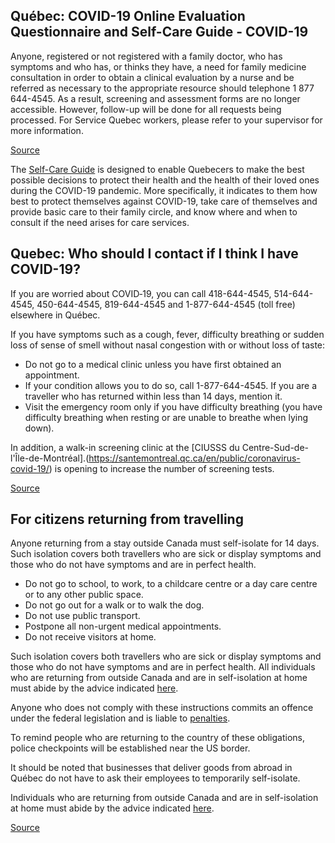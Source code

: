 ## Québec: COVID-19 Online Evaluation Questionnaire and Self-Care Guide - COVID-19

Anyone, registered or not registered with a family doctor, who has symptoms and who has, or thinks they have, a need for family medicine consultation in order to obtain a clinical evaluation by a nurse and be referred as necessary to the appropriate resource should telephone 1 877 644-4545. As a result, screening and assessment forms are no longer accessible. However, follow-up will be done for all requests being processed. For Service Quebec workers, please refer to your supervisor for more information.

[Source](https://covid19.quebec.ca/evaluation/)

The [Self-Care Guide](https://publications.msss.gouv.qc.ca/msss/en/document-002492/) is designed to enable Quebecers to make the best possible decisions to protect their health and the health of their loved ones during the COVID-19 pandemic. More specifically, it indicates to them how best to protect themselves against COVID-19, take care of themselves and provide basic care to their family circle, and know where and when to consult if the need arises for care services.

## Quebec: Who should I contact if I think I have COVID-19?

If you are worried about COVID‑19, you can call 418-644-4545, 514-644-4545, 450-644-4545, 819-644-4545 and 1-877-644-4545 (toll free) elsewhere in Québec.

If you have symptoms such as a cough, fever, difficulty breathing or sudden loss of sense of smell without nasal congestion with or without loss of taste:

- Do not go to a medical clinic unless you have first obtained an appointment.
- If your condition allows you to do so, call 1-877-644-4545. If you are a traveller who has returned within less than 14 days, mention it.
- Visit the emergency room only if you have difficulty breathing (you have difficulty breathing when resting or are unable to breathe when lying down).

In addition, a walk-in screening clinic at the [CIUSSS du Centre-Sud-de-l'Île-de-Montréal].(https://santemontreal.qc.ca/en/public/coronavirus-covid-19/) is opening to increase the number of screening tests.

[Source](https://www.quebec.ca/en/health/health-issues/a-z/2019-coronavirus/)

## For citizens returning from travelling

Anyone returning from a stay outside Canada must self-isolate for 14 days. Such isolation covers both travellers who are sick or display symptoms and those who do not have symptoms and are in perfect health. 

- Do not go to school, to work, to a childcare centre or a day care centre or to any other public space.
- Do not go out for a walk or to walk the dog.
- Do not use public transport.
- Postpone all non-urgent medical appointments.
- Do not receive visitors at home.

Such isolation covers both travellers who are sick or display symptoms and those who do not have symptoms and are in perfect health. All individuals who are returning from outside Canada and are in self-isolation at home must abide by the advice indicated [here](https://www.google.com/url?q=https://www.quebec.ca/en/health/health-issues/a-z/2019-coronavirus/instructions-for-travellers-covid19/&sa=D&ust=1586888257837000&usg=AFQjCNH0Z7HB90yLU7kWQV8Ydk_uj3JTGg).

Anyone who does not comply with these instructions commits an offence under the federal legislation and is liable to [penalties](https://www.canada.ca/en/public-health/services/diseases/2019-novel-coronavirus-infection/latest-travel-health-advice.html#a2).

To remind people who are returning to the country of these obligations, police checkpoints will be established near the US border.

It should be noted that businesses that deliver goods from abroad in Québec do not have to ask their employees to temporarily self-isolate.

Individuals who are returning from outside Canada and are in self-isolation at home must abide by the advice indicated [here](https://www.quebec.ca/en/health/health-issues/a-z/2019-coronavirus/instructions-directives/).

[Source](https://www.quebec.ca/en/health/health-issues/a-z/2019-coronavirus/instructions-for-travellers-covid19/)
